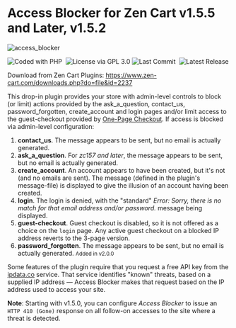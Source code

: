 # Access Blocker for Zen Cart v1.5.5 and Later, v1.5.2

![access_blocker](https://socialify.git.ci/lat9/access_blocker/image?description=1&font=Inter&forks=1&issues=1&language=1&name=1&owner=1&pattern=Floating+Cogs&pulls=1&stargazers=1&theme=Auto)

![Coded with PHP](https://img.shields.io/badge/php-purple?style=flat&logo=php&logoColor=white&labelColor=black)  ![License via GPL 3.0](https://img.shields.io/badge/license-GPL-black?style=flat&logoColor=black&label=license&labelColor=black&color=851185) ![Last Commit](https://badgen.net/github/last-commit/lat9/access_blocker?color=851185&labelColor=white)  ![Latest Release](https://badgen.net/github/release/lat9/access_blocker/stable?color=851185&labelColor=black&labelColor=white)

Download from Zen Cart Plugins: https://www.zen-cart.com/downloads.php?do=file&id=2237

This drop-in plugin provides your store with admin-level controls to block (or limit) actions provided by the ask_a_question, contact_us, password_forgotten, create_account and login pages and/or limit access to the guest-checkout provided by [One-Page Checkout](https://vinosdefrutastropicales.com/index.php?main_page=product_info&cPath=2_7&products_id=69). If access is blocked via admin-level configuration:

1. **contact_us**. The message appears to be sent, but no email is actually generated.
1. **ask_a_question**.  For *zc157 and later*, the message appears to be sent, but no email is actually generated.
1. **create_account**. An account appears to have been created, but it's not (and no emails are sent). The message (defined in the plugin's message-file) is displayed to give the illusion of an account having been created.
1. **login**. The login is denied, with the "standard" _Error: Sorry, there is no match for that email address and/or password._ message being displayed.
1. **guest-checkout**.  Guest checkout is disabled, so it is not offered as a choice on the `login` page.  Any active guest checkout on a blocked IP address reverts to the 3-page version.
1. **password_forgotten**.  The message appears to be sent, but no email is actually generated. <small>Added in v2.0.0</small>

Some features of the plugin require that you request a free API key from the [ipdata.co](https://ipdata.co) service. That service identifies "known" threats, based on a supplied IP address — Access Blocker makes that request based on the IP address used to access your site.

**Note**: Starting with v1.5.0, you can configure *Access Blocker* to issue an `HTTP 410 (Gone)` response on all follow-on accesses to the site where a threat is detected.

